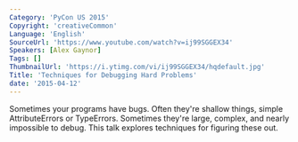 ```yaml
---
Category: 'PyCon US 2015'
Copyright: 'creativeCommon'
Language: 'English'
SourceUrl: 'https://www.youtube.com/watch?v=ij99SGGEX34'
Speakers: [Alex Gaynor]
Tags: []
ThumbnailUrl: 'https://i.ytimg.com/vi/ij99SGGEX34/hqdefault.jpg'
Title: 'Techniques for Debugging Hard Problems'
date: '2015-04-12'
---
```

Sometimes your programs have bugs. Often they're shallow things, simple AttributeErrors or TypeErrors. Sometimes they're large, complex, and nearly impossible to debug. This talk explores techniques for figuring these out.
